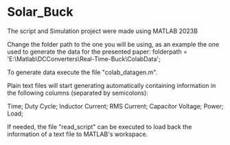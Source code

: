 # Solar_Buck

The script and Simulation project were made using MATLAB 2023B

Change the folder path to the one you will be using, as an example the one used to generate the data for the presented paper:
folderpath = 'E:\Matlab\DCConverters\Real-Time-Buck\ColabData\';

To generate data execute the file "colab_datagen.m".

Plain text files will start generating automatically containing information in the following columns (separated by semicolons):

Time; Duty Cycle; Inductor Current; RMS Current; Capacitor Voltage; Power; Load;

If needed, the file "read_script" can be executed to load back the information of a text file to MATLAB's workspace.
